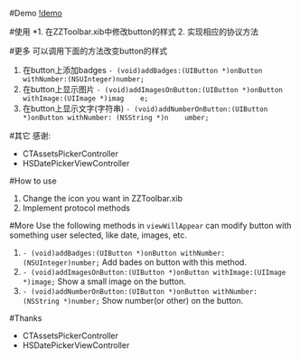 #Demo
[!demo](http://home.ustc.edu.cn/~sa514014/img/toolbar_demo.gif)

#使用
\*1. 在ZZToolbar.xib中修改button的样式
2. 实现相应的协议方法

#更多
可以调用下面的方法改变button的样式
1. 在button上添加badges
`- (void)addBadges:(UIButton *)onButton withNumber:(NSUInteger)number;`
2. 在button上显示图片
`- (void)addImagesOnButton:(UIButton *)onButton withImage:(UIImage *)imag    e;`
3. 在button上显示文字(字符串)
`- (void)addNumberOnButton:(UIButton *)onButton withNumber: (NSString *)n    umber;`

#其它
感谢:
- CTAssetsPickerController
- HSDatePickerViewController

#How to use
1. Change the icon you want in ZZToolbar.xib
2. Implement protocol methods

#More
Use the following methods in `viewWillAppear` can modify button with something user selected, like date, images, etc. 

1. `- (void)addBadges:(UIButton *)onButton withNumber:(NSUInteger)number;`
    Add bades on button with this method.
2. `- (void)addImagesOnButton:(UIButton *)onButton withImage:(UIImage *)image;`
    Show a small image on the button.
3. `- (void)addNumberOnButton:(UIButton *)onButton withNumber: (NSString *)number;`
    Show number(or other) on the button.

#Thanks
- CTAssetsPickerController
- HSDatePickerViewController
